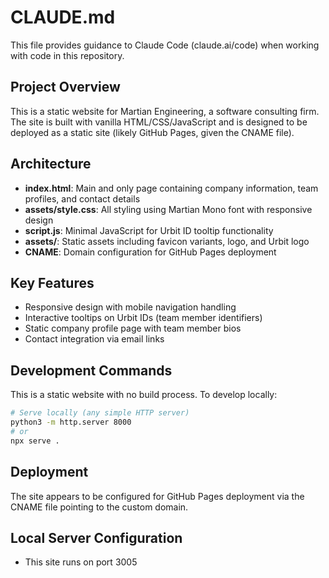 # CLAUDE.md

This file provides guidance to Claude Code (claude.ai/code) when working with code in this repository.

## Project Overview

This is a static website for Martian Engineering, a software consulting firm. The site is built with vanilla HTML/CSS/JavaScript and is designed to be deployed as a static site (likely GitHub Pages, given the CNAME file).

## Architecture

- **index.html**: Main and only page containing company information, team profiles, and contact details
- **assets/style.css**: All styling using Martian Mono font with responsive design
- **script.js**: Minimal JavaScript for Urbit ID tooltip functionality
- **assets/**: Static assets including favicon variants, logo, and Urbit logo
- **CNAME**: Domain configuration for GitHub Pages deployment

## Key Features

- Responsive design with mobile navigation handling
- Interactive tooltips on Urbit IDs (team member identifiers)
- Static company profile page with team member bios
- Contact integration via email links

## Development Commands

This is a static website with no build process. To develop locally:

```bash
# Serve locally (any simple HTTP server)
python3 -m http.server 8000
# or
npx serve .
```

## Deployment

The site appears to be configured for GitHub Pages deployment via the CNAME file pointing to the custom domain.

## Local Server Configuration

- This site runs on port 3005
